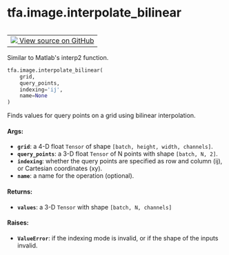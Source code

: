 <div itemscope itemtype="http://developers.google.com/ReferenceObject">
<meta itemprop="name" content="tfa.image.interpolate_bilinear" />
<meta itemprop="path" content="Stable" />
</div>

# tfa.image.interpolate_bilinear

<!-- Insert buttons and diff -->

<table class="tfo-notebook-buttons tfo-api" align="left">

<td>
  <a target="_blank" href="https://github.com/tensorflow/addons/tree/r0.7/tensorflow_addons/image/dense_image_warp.py#L24-L181">
    <img src="https://www.tensorflow.org/images/GitHub-Mark-32px.png" />
    View source on GitHub
  </a>
</td></table>



<!-- Equality marker -->
Similar to Matlab's interp2 function.

``` python
tfa.image.interpolate_bilinear(
    grid,
    query_points,
    indexing='ij',
    name=None
)
```



<!-- Placeholder for "Used in" -->

Finds values for query points on a grid using bilinear interpolation.

#### Args:


* <b>`grid`</b>: a 4-D float `Tensor` of shape `[batch, height, width, channels]`.
* <b>`query_points`</b>: a 3-D float `Tensor` of N points with shape
  `[batch, N, 2]`.
* <b>`indexing`</b>: whether the query points are specified as row and column (ij),
  or Cartesian coordinates (xy).
* <b>`name`</b>: a name for the operation (optional).


#### Returns:


* <b>`values`</b>: a 3-D `Tensor` with shape `[batch, N, channels]`


#### Raises:


* <b>`ValueError`</b>: if the indexing mode is invalid, or if the shape of the
  inputs invalid.


